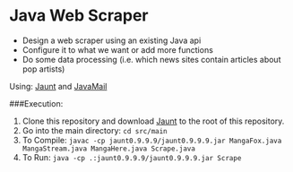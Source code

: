 # Java Web Scraper

- Design a web scraper using an existing Java api
- Configure it to what we want or add more functions
- Do some data processing (i.e. which news sites contain articles about pop artists)

Using: <a href="http://jaunt-api.com/index.htm">Jaunt</a> and <a href="http://www.oracle.com/technetwork/java/javamail/index.html">JavaMail</a>



###Execution:
1. Clone this repository and download <a href="http://jaunt-api.com/download.htm">Jaunt</a> to the root of this repository.
2. Go into the main directory: ```cd src/main```
3. To Compile: ```javac -cp jaunt0.9.9.9/jaunt0.9.9.9.jar MangaFox.java MangaStream.java MangaHere.java Scrape.java ```
4. To Run: ```java -cp .:jaunt0.9.9.9/jaunt0.9.9.9.jar Scrape```
